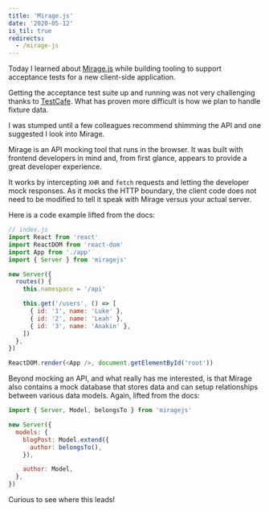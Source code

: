 ```yaml
---
title: 'Mirage.js'
date: '2020-05-12'
is_til: true
redirects:
  - /mirage-js
---
```


Today I learned about [Mirage.js](https://miragejs.com) while building tooling to support acceptance tests for a new client-side application.

Getting the acceptance test suite up and running was not very challenging thanks to [TestCafe](https://devexpress.github.io/testcafe/). What has proven more difficult is how we plan to handle fixture data.

I was stumped until a few colleagues recommend shimming the API and one suggested I look into Mirage.

Mirage is an API mocking tool that runs in the browser. It was built with frontend developers in mind and, from first glance, appears to provide a great developer experience.

It works by intercepting `XHR` and `fetch` requests and letting the developer mock responses. As it mocks the HTTP boundary, the client code does not need to be modified to tell it speak with Mirage versus your actual server.

Here is a code example lifted from the docs:

```javascript
// index.js
import React from 'react'
import ReactDOM from 'react-dom'
import App from './app'
import { Server } from 'miragejs'

new Server({
  routes() {
    this.namespace = '/api'

    this.get('/users', () => [
      { id: '1', name: 'Luke' },
      { id: '2', name: 'Leah' },
      { id: '3', name: 'Anakin' },
    ])
  },
})

ReactDOM.render(<App />, document.getElementById('root'))
```

Beyond mocking an API, and what really has me interested, is that Mirage also contains a mock database that stores data and can setup relationships between various data models. Again, lifted from the docs:

```javascript
import { Server, Model, belongsTo } from 'miragejs'

new Server({
  models: {
    blogPost: Model.extend({
      author: belongsTo(),
    }),

    author: Model,
  },
})
```

Curious to see where this leads!
